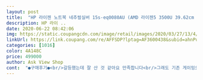 ```yaml
---
layout: post 
title:  "HP 라이젠 노트북 네추럴실버 15s-eq0080AU (AMD 라이젠5 3500U 39.62cm IPS광시야각 Radeon Vega8 WIN미포함), 미포함, NVMe 256GB, 4GB" 
description: HP 라이 ..
date: 2020-06-22 08:42:06 
img: https://static.coupangcdn.com/image/retail/images/2020/03/27/13/4/09e21344-8503-4f76-bb43-11ab45331a56.jpg 
linkUrl: https://link.coupang.com/re/AFFSDP?lptag=AF3600438&subid=ahnPublicAsk&pageKey=1423337257&itemId=2462363871&vendorItemId=70455841697&traceid=V0-113-bdef4c59e97c9990 
categories: [1016] 
color: 4A148C 
price: 499000 
author: Ask View Shop 
cont:  "●구매후기●<br/>갈등했는데 잘 산 것 같아요 만족합니다<br/>그래도 기존 게이밍으로 쓰던 노트북대비해서는 완전 가볍구요<br/>그램보다는 무게만 조금 더 나가는데<br/>메모리 4기가 별도로 사서 추가했습니다<br/>배성도 빠르고 성능도 문서 작업용으로 너무 좋아요<br/>부팅 빠르구요<br/>성능 비슷한 레노버s540 아수스랑<br/>성능은 좀 떨어지지만 서비스 좋은 엘지 울트라북이랑<br/>작은 아이 수업용으로 샀는데<br/>잘 사네요 ^^<br/>집에 있는 엘지 그램이랑 디자인은 꿀리지는 않고 이쁘네요<br/>한국어학당에 공부 필요해서 사는데요<br/>화면이 맑고 스피드 발리고 값이 좋고<br/>" 
---
```

